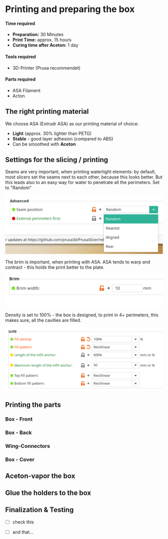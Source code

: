 # Printing and preparing the box

#### Time required

* **Preparation:** 30 Minutes
* **Print Time:** approx. 15 hours 
* **Curing time after Aceton:** 1 day 

#### Tools required

* 3D-Printer \(Prusa recommendet\)

#### Parts required

* ASA Filament
* Acton 

## The right printing material

We choose ASA \(Extrudr ASA\) as our printing material of choice:

* **Light** \(approx. 30% lighter than PETG\)
* **Stable** - good layer adhesion \(compared to ABS\)
* Can be smoothed with **Aceton**

## Settings for the slicing / printing

Seams are very important, when printing watertight elements: by default, most slicers set the seams next to each other, because this looks better. But this leads also to an easy way for water to penetrate all the perimeters. Set to "Random"

![Set to &quot;random&quot; seams](../../.gitbook/assets/searchwing-box-printing-seams.png)

The brim is important, when printing with ASA. ASA tends to warp and contract - this holds the print better to the plate.

![](../../.gitbook/assets/searchwing-box-printing-brim.png)

Density is set to 100% - the box is designed, to print in 4+ perimeters, this makes sure, all the cavities are filled. 

![](../../.gitbook/assets/searchwing-box-printig-infill.png)

## Printing the parts



### Box - Front

### Box - Back

### Wing-Connectors

### Box - Cover

## Aceton-vapor the box

## Glue the holders to the box 

## Finalization & Testing



* [ ] check this
* [ ] and that...

